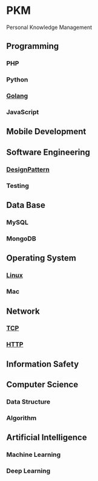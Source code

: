 PKM
===

Personal Knowledge Management

## Programming

### PHP

### Python

### [Golang](Programming/Golang/README.md)

### JavaScript

## Mobile Development

## Software Engineering

### [DesignPattern](SoftwareEngineering/DesignPattern/README.md)

### Testing

## Data Base

### MySQL

### MongoDB

## Operating System

### [Linux](OperatingSystem/Linux/README.md)

### Mac

## Network

### [TCP](Network/TCP/README.md)

### [HTTP](Network/HTTP/README.md)

## Information Safety

## Computer Science

### Data Structure

### Algorithm

## Artificial Intelligence

### Machine Learning

### Deep Learning
